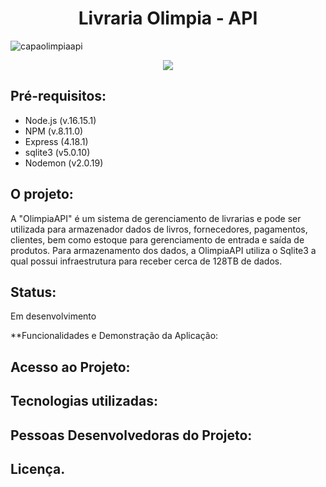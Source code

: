 
<h1 align="center">Livraria Olimpia - API</h1>

![capaolimpiaapi](https://user-images.githubusercontent.com/83258570/182043643-85058033-482e-49d3-9e27-2617b702d698.jpg)


<div align="center">

  <img src="https://img.shields.io/badge/JavaScript-F7DF1E?style=for-the-badge&logo=javascript&logoColor=black"/> 
</div>


  ## Pré-requisitos:

  - Node.js (v.16.15.1)
  - NPM (v.8.11.0)
  - Express (4.18.1)
  - sqlite3 (v5.0.10)
  - Nodemon (v2.0.19)


## O projeto:

A "OlimpiaAPI" é um sistema de gerenciamento de livrarias e pode ser utilizada para armazenador dados de livros, fornecedores, pagamentos, clientes, bem como estoque para gerenciamento de entrada e saída de produtos. Para armazenamento dos dados, a OlimpiaAPI utiliza o Sqlite3 a qual possui infraestrutura para receber cerca de 128TB de dados. 

## Status:

Em desenvolvimento

**Funcionalidades e Demonstração da Aplicação:


## Acesso ao Projeto: 

## Tecnologias utilizadas:

## Pessoas Desenvolvedoras do Projeto:

## Licença.







